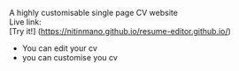 A highly customisable single page CV website <br>
Live link:  
[Try it!] (https://nitinmano.github.io/resume-editor.github.io/)

* You can edit your cv
* you can customise you cv



